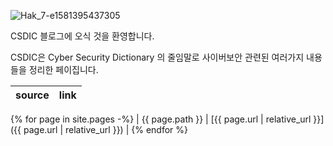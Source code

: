 ![Hak_7-e1581395437305](https://user-images.githubusercontent.com/10112510/95435602-bfedbf00-098d-11eb-8dcd-e203667d5619.jpeg)


CSDIC 블로그에 오식 것을 환영합니다. 

CSDIC은 Cyber Security Dictionary 의 줄임말로 사이버보안 관련된 여러가지 내용들을 정리한 페이집니다. 


| source          | link                                                           |
| --------------- | -------------------------------------------------------------- |
{% for page in site.pages -%}
| {{ page.path }} | [{{ page.url | relative_url }}]({{ page.url | relative_url }}) |
{% endfor %}

